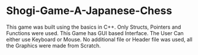# Shogi-Game-A-Japanese-Chess

This game was built using the basics in C++. Only Structs, Pointers and Functions were used. 
This Game has GUI based Interface. The User Can either use Keyboard or Mouse.
No additional file or Header file was used, all the Graphics were made from Scratch.
